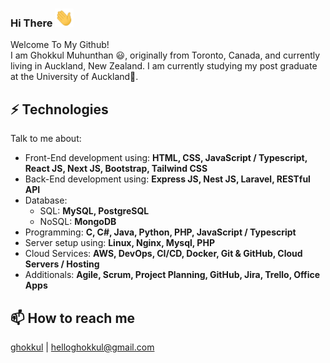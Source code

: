 ### Hi There <img src="https://raw.githubusercontent.com/ABSphreak/ABSphreak/master/gifs/Hi.gif" width="30px"></h2>

Welcome To My Github!
<br>
I am Ghokkul Muhunthan 😃, originally from Toronto, Canada, and currently living in Auckland, New Zealand. I am currently studying my post graduate at the University of Auckland🏫.

## ⚡ Technologies
Talk to me about:
- Front-End development using: **HTML, CSS, JavaScript / Typescript, React JS, Next JS, Bootstrap, Tailwind CSS**
- Back-End development using: **Express JS, Nest JS, Laravel, RESTful API**
- Database:
  - SQL: **MySQL, PostgreSQL**
  - NoSQL: **MongoDB**
- Programming: **C, C#, Java, Python, PHP, JavaScript / Typescript**
- Server setup using: **Linux, Nginx, Mysql, PHP**
- Cloud Services: **AWS, DevOps, CI/CD, Docker, Git & GitHub, Cloud Servers / Hosting**
- Additionals: **Agile, Scrum, Project Planning, GitHub, Jira, Trello, Office Apps**

## 📫 How to reach me
<a href="https://ghokkulm2001.wixsite.com/ghokkulmuhunthan/#contact" target="_blank">ghokkul</a> | helloghokkul@gmail.com

